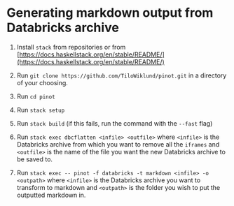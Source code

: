 # Generating markdown output from Databricks archive

1. Install `stack` from repositories or from
   [https://docs.haskellstack.org/en/stable/README/](https://docs.haskellstack.org/en/stable/README/)

2. Run `git clone https://github.com/TiloWiklund/pinot.git` in a directory of
   your choosing.

3. Run `cd pinot`

4. Run `stack setup`

5. Run `stack build` (if this fails, run the command with the `--fast` flag)

6. Run `stack exec dbcflatten <infile> <outfile>` where `<infile>` is the
   Databricks archive from which you want to remove all the `iframes` and
   `<outfile>` is the name of the file you want the new Databricks archive to be
   saved to.

7. Run `stack exec -- pinot -f databricks -t markdown <infile> -o <outpath>`
   where `<infile>` is the Databricks archive you want to transform to markdown
   and `<outpath>` is the folder you wish to put the outputted markdown in.
